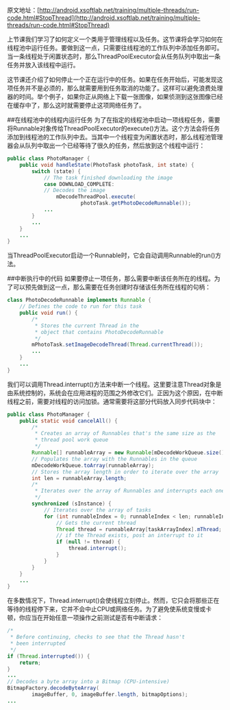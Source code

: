 原文地址：[http://android.xsoftlab.net/training/multiple-threads/run-code.html#StopThread](http://android.xsoftlab.net/training/multiple-threads/run-code.html#StopThread)

上节课我们学习了如何定义一个类用于管理线程以及任务。这节课将会学习如何在线程池中运行任务。要做到这一点，只需要往线程池的工作队列中添加任务即可。当一条线程处于闲置状态时，那么ThreadPoolExecutor会从任务队列中取出一条任务并放入该线程中运行。

这节课还介绍了如何停止一个正在运行中的任务。如果在任务开始后，可能发现这项任务并不是必须的，那么就需要用到任务取消的功能了。这样可以避免浪费处理器的时间。举个例子，如果你正从网络上下载一张图像，如果侦测到这张图像已经在缓存中了，那么这时就需要停止这项网络任务了。

##在线程池中的线程内运行任务
为了在指定的线程池中启动一项线程任务，需要将Runnable对象传给ThreadPoolExecutor的execute()方法。这个方法会将任务添加到线程池的工作队列中去。当其中一个线程变为闲置状态时，那么线程池管理器会从队列中取出一个已经等待了很久的任务，然后放到这个线程中运行：
```java
public class PhotoManager {
    public void handleState(PhotoTask photoTask, int state) {
        switch (state) {
            // The task finished downloading the image
            case DOWNLOAD_COMPLETE:
            // Decodes the image
                mDecodeThreadPool.execute(
                        photoTask.getPhotoDecodeRunnable());
            ...
        }
        ...
    }
    ...
}
```

当ThreadPoolExecutor启动一个Runnable时，它会自动调用Runnable的run()方法。

##中断执行中的代码
如果要停止一项任务，那么需要中断该任务所在的线程。为了可以预先做到这一点，那么需要在任务创建时存储该任务所在线程的句柄：
```java
class PhotoDecodeRunnable implements Runnable {
    // Defines the code to run for this task
    public void run() {
        /*
         * Stores the current Thread in the
         * object that contains PhotoDecodeRunnable
         */
        mPhotoTask.setImageDecodeThread(Thread.currentThread());
        ...
    }
    ...
}
```
我们可以调用Thread.interrupt()方法来中断一个线程。这里要注意Thread对象是由系统控制的，系统会在应用进程的范围之外修改它们。正因为这个原因，在中断线程之前，需要对线程的访问加锁。通常需要将这部分代码放入同步代码块中：
```java
public class PhotoManager {
    public static void cancelAll() {
        /*
         * Creates an array of Runnables that's the same size as the
         * thread pool work queue
         */
        Runnable[] runnableArray = new Runnable[mDecodeWorkQueue.size()];
        // Populates the array with the Runnables in the queue
        mDecodeWorkQueue.toArray(runnableArray);
        // Stores the array length in order to iterate over the array
        int len = runnableArray.length;
        /*
         * Iterates over the array of Runnables and interrupts each one's Thread.
         */
        synchronized (sInstance) {
            // Iterates over the array of tasks
            for (int runnableIndex = 0; runnableIndex < len; runnableIndex++) {
                // Gets the current thread
                Thread thread = runnableArray[taskArrayIndex].mThread;
                // if the Thread exists, post an interrupt to it
                if (null != thread) {
                    thread.interrupt();
                }
            }
        }
    }
    ...
}
```

在多数情况下，Thread.interrupt()会使线程立刻停止。然而，它只会将那些正在等待的线程停下来，它并不会中止CPU或网络任务。为了避免使系统变慢或卡顿，你应当在开始任意一项操作之前测试是否有中断请求：
```java
/*
 * Before continuing, checks to see that the Thread hasn't
 * been interrupted
 */
if (Thread.interrupted()) {
    return;
}
...
// Decodes a byte array into a Bitmap (CPU-intensive)
BitmapFactory.decodeByteArray(
        imageBuffer, 0, imageBuffer.length, bitmapOptions);
...
```


